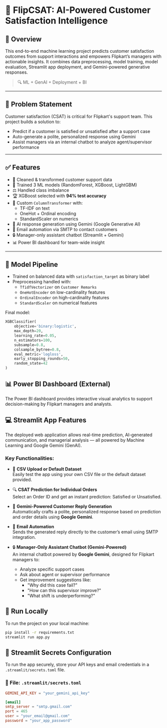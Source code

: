 # 🤖 FlipCSAT: AI-Powered Customer Satisfaction Intelligence

## 📌 Overview

This end-to-end machine learning project predicts customer satisfaction outcomes from support interactions and empowers Flipkart’s managers with actionable insights. It combines data preprocessing, model training, model evaluation, Streamlit app deployment, and Gemini-powered generative responses.

> 🔍 ML + GenAI + Deployment + BI

---

## 🧠 Problem Statement

Customer satisfaction (CSAT) is critical for Flipkart's support team. This project builds a solution to:
- Predict if a customer is satisfied or unsatisfied after a support case
- Auto-generate a polite, personalized response using Gemini
- Assist managers via an internal chatbot to analyze agent/supervisor performance

---

## ✅ Features

- 🧹 Cleaned & transformed customer support data
- 🧠 Trained 3 ML models (RandomForest, XGBoost, LightGBM)
- ⚖️ Handled class imbalance
- 🏆 XGBoost selected with **94% test accuracy**
- 🔄 Custom `ColumnTransformer` with:
  - TF-IDF on text
  - OneHot + Ordinal encoding
  - StandardScaler on numerics
- 💬 AI response generation using Gemini (Google Generative AI)
- 📩 Email automation via SMTP to contact customers
- 🔒 Manager-only assistant chatbot (Streamlit + Gemini)
- 📊 Power BI dashboard for team-wide insight

---

## 🚀 Model Pipeline

- Trained on balanced data with `satisfaction_target` as binary label
- Preprocessing handled with:
  - `TfidfVectorizer` on `Customer Remarks`
  - `OneHotEncoder` on low-cardinality features
  - `OrdinalEncoder` on high-cardinality features
  - `StandardScaler` on numerical features

Final model:
```python
XGBClassifier(
    objective='binary:logistic',
    max_depth=20,
    learning_rate=0.05,
    n_estimators=100,
    subsample=0.8,
    colsample_bytree=0.8,
    eval_metric='logloss',
    early_stopping_rounds=50,
    random_state=42
)
```
## 📊 Power BI Dashboard (External)

The Power BI dashboard provides interactive visual analytics to support decision-making by Flipkart managers and analysts.

## 💻 Streamlit App Features

The deployed web application allows real-time prediction, AI-generated communication, and managerial analysis — all powered by Machine Learning and Google Gemini (GenAI).

### Key Functionalities:

- 📁 **CSV Upload or Default Dataset**  
  Easily test the app using your own CSV file or the default dataset provided.

- 🔍 **CSAT Prediction for Individual Orders**  
  Select an Order ID and get an instant prediction: Satisfied or Unsatisfied.

- 🤖 **Gemini-Powered Customer Reply Generation**  
  Automatically crafts a polite, personalized response based on prediction and order details using **Google Gemini**.

- 📩 **Email Automation**  
  Sends the generated reply directly to the customer’s email using SMTP integration.

- 🔒 **Manager-Only Assistant Chatbot (Gemini-Powered)**  
  An internal chatbot powered by **Google Gemini**, designed for Flipkart managers to:
  - Analyze specific support cases
  - Ask about agent or supervisor performance
  - Get improvement suggestions like:
    - "Why did this case fail?"
    - "How can this supervisor improve?"
    - "What shift is underperforming?"

## 🧪 Run Locally

To run the project on your local machine:

```bash
pip install -r requirements.txt
streamlit run app.py
```

## 🔐 Streamlit Secrets Configuration

To run the app securely, store your API keys and email credentials in a `.streamlit/secrets.toml` file.

### 🔑 File: `.streamlit/secrets.toml`

```toml
GEMINI_API_KEY = "your_gemini_api_key"

[email]
smtp_server = "smtp.gmail.com"
port = 465
user = "your_email@gmail.com"
password = "your_app_password"
```
